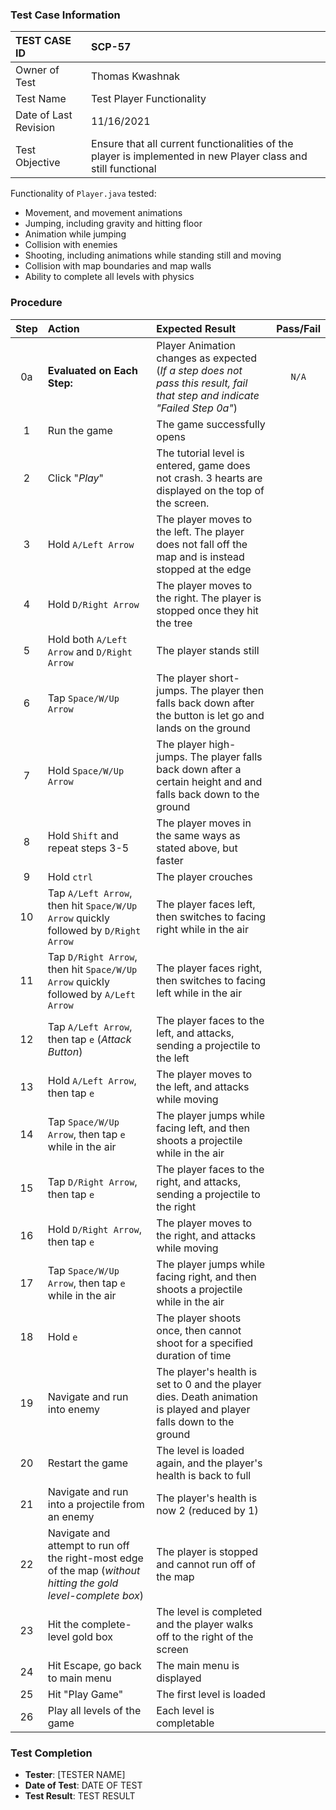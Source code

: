 ### Test Case Information
| TEST CASE ID | SCP-57 |
| :--- | :--- |
| Owner of Test | Thomas Kwashnak |
| Test Name | Test Player Functionality |
| Date of Last Revision | 11/16/2021 |
| Test Objective | Ensure that all current functionalities of the player is implemented in new Player class and still functional |

Functionality of `Player.java` tested:
 - Movement, and movement animations
 - Jumping, including gravity and hitting floor
 - Animation while jumping
 - Collision with enemies
 - Shooting, including animations while standing still and moving
 - Collision with map boundaries and map walls
 - Ability to complete all levels with physics

### Procedure

|Step | Action | Expected Result | Pass/Fail     |
|:---:| :---        |    :----  | :---: |
|0a| **Evaluated on Each Step:** | Player Animation changes as expected (*If a step does not pass this result, fail that step and indicate "Failed Step 0a"*) |`N/A`|
|1| Run the game| The game successfully opens ||
|2| Click "*Play*" |The tutorial level is entered, game does not crash. 3 hearts are displayed on the top of the screen.||
|3| Hold `A/Left Arrow` |The player moves to the left. The player does not fall off the map and is instead stopped at the edge||
|4| Hold `D/Right Arrow`|The player moves to the right. The player is stopped once they hit the tree||
|5| Hold both `A/Left Arrow` and `D/Right Arrow`|The player stands still||
|6| Tap `Space/W/Up Arrow` | The player short-jumps. The player then falls back down after the button is let go and lands on the ground||
|7|Hold `Space/W/Up Arrow` | The player high-jumps. The player falls back down after a certain height and and falls back down to the ground||
|8|Hold `Shift` and repeat steps 3-5|The player moves in the same ways as stated above, but faster||
|9|Hold `ctrl`|The player crouches||
|10|Tap `A/Left Arrow`, then hit `Space/W/Up Arrow` quickly followed by `D/Right Arrow`|The player faces left, then switches to facing right while in the air||
|11|Tap `D/Right Arrow`, then hit `Space/W/Up Arrow` quickly followed by `A/Left Arrow`|The player faces right, then switches to facing left while in the air||
|12|Tap `A/Left Arrow`, then tap `e` (*Attack Button*)|The player faces to the left, and attacks, sending a projectile to the left||
|13|Hold `A/Left Arrow`, then tap `e` |The player moves to the left, and attacks while moving||
|14|Tap `Space/W/Up Arrow`, then tap `e`  while in the air|The player jumps while facing left, and then shoots a projectile while in the air||
|15|Tap `D/Right Arrow`, then tap `e` |The player faces to the right, and attacks, sending a projectile to the right||
|16|Hold `D/Right Arrow`, then tap `e` |The player moves to the right, and attacks while moving||
|17|Tap `Space/W/Up Arrow`, then tap `e` while in the air|The player jumps while facing right, and then shoots a projectile while in the air||
|18|Hold `e`|The player shoots once, then cannot shoot for a specified duration of time||
|19|Navigate and run into enemy|The player's health is set to 0 and the player dies. Death animation is played and player falls down to the ground||
|20|Restart the game|The level is loaded again, and the player's health is back to full||
|21|Navigate and run into a projectile from an enemy|The player's health is now 2 (reduced by 1)||
|22|Navigate and attempt to run off the right-most edge of the map (*without hitting the gold level-complete box*)|The player is stopped and cannot run off of the map||
|23|Hit the complete-level gold box|The level is completed and the player walks off to the right of the screen||
|24|Hit Escape, go back to main menu|The main menu is displayed||
|25|Hit "Play Game"|The first level is loaded||
|26|Play all levels of the game|Each level is completable||

### Test Completion
- **Tester**: [TESTER NAME]
- **Date of Test**: DATE OF TEST
- **Test Result**: TEST RESULT